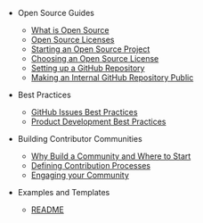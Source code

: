 - Open Source Guides

  - [What is Open Source](what_is_open_source.md)
  - [Open Source Licenses](open_source_licenses.md)
  - [Starting an Open Source Project](starting_open_source_project.md)
  - [Choosing an Open Source License](choosing_a_license.md)
  - [Setting up a GitHub Repository](new_github_repo.md)
  - [Making an Internal GitHub Repository Public](making_internal_repo_public.md)

- Best Practices
  - [GitHub Issues Best Practices](github_issues_best_practices.md)
  - [Product Development Best Practices](product_dev_best_practices.md)

- Building Contributor Communities
  - [Why Build a Community and Where to Start](building_community_intro.md)
  - [Defining Contribution Processes](developing_contribution_guide.md)
  - [Engaging your Community](community_engagement.md)

- Examples and Templates

  - [README](sample_readme.md)
